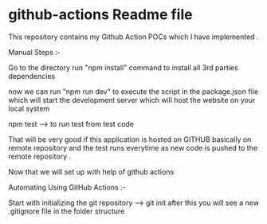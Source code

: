 # github-actions Readme file
This repository contains my Github Action POCs which I have implemented .

Manual Steps :-

Go to the directory 
run "npm install" command to install all 3rd parties dependencies

now we can run "npm run dev" to execute the script in the package.json file which will start the development server which will host the website on your local system

npm test --> to run test from test code

That will be very good if this application is hosted on GITHUB basically on remote repository and the test runs everytime as new code is pushed to the remote repository .

Now that we will set up with help of github actions

Automating Using GitHub Actions :-

Start with initializing the git repository --> git init 
after this you will see a new .gitignore file in the folder structure 
